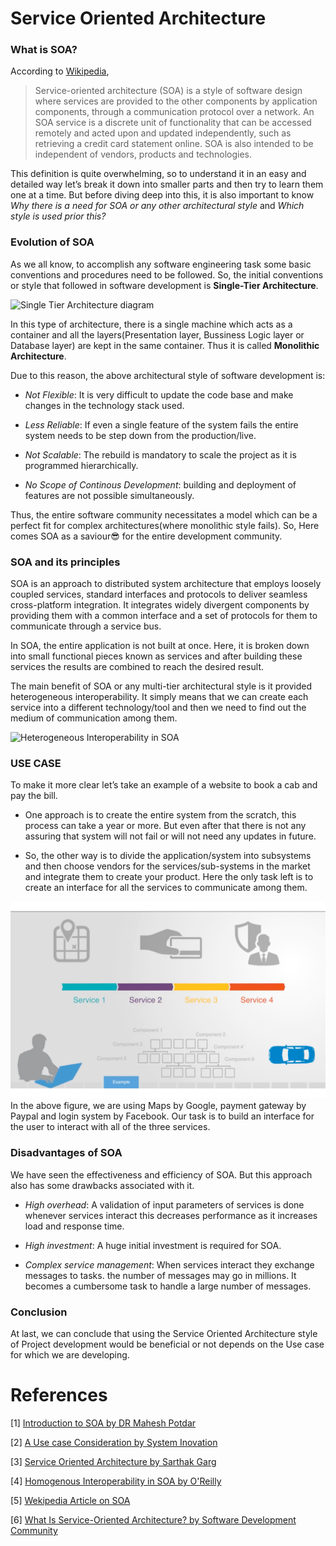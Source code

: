 # Service Oriented Architecture

### What is SOA?

According to [Wikipedia](https://en.wikipedia.org/wiki/Service-oriented_architecture),
> Service-oriented architecture (SOA) is a style of software design where services are provided to the other components by application components, through a communication protocol over a network. An SOA service is a discrete unit of functionality that can be accessed remotely and acted upon and updated independently, such as retrieving a credit card statement online. SOA is also intended to be independent of vendors, products and technologies.


This definition is quite overwhelming, so to understand it in an easy and detailed  way let’s break it down into smaller parts and then try to learn them one at a time. But before diving deep into this, it is also important to know *Why there is a need for SOA or any other architectural style* and *Which style is used prior this?*

### Evolution of SOA
As we all know, to accomplish any software engineering task some basic conventions and procedures need to be followed. So, the initial conventions or style that followed in software development is **Single-Tier Architecture**.

![Single Tier Architecture diagram](https://mk0softwaretest02r6g.kinstacdn.com/wp-content/uploads/2016/06/one-tier-software-architecture.png)

In this type of architecture, there is a single machine which acts as a container and all the layers(Presentation layer, Bussiness Logic layer or Database layer) are kept in the same container. Thus it is called **Monolithic Architecture**.

Due to this reason, the above architectural style of software development is:
* *Not Flexible*: It is very difficult to update the code base and make changes in the technology stack used.

* *Less Reliable*: If even a single feature of the system fails the entire system needs to be step down from the production/live.

* *Not Scalable*: The rebuild is mandatory to scale the project as it is programmed hierarchically.

* *No Scope of Continous Development*: building and deployment of features are not possible simultaneously.
 

Thus, the entire software community necessitates a model which can be a perfect fit for complex architectures(where monolithic style fails). So, Here comes SOA as a saviour😎 for the entire development community.

### SOA and its principles

SOA is an approach to distributed system architecture that employs loosely coupled services, standard interfaces and protocols to deliver seamless cross-platform integration. It integrates widely divergent components by providing them with a common interface and a set of protocols for them to communicate through a service bus.

In SOA, the entire application is not built at once. Here, it is broken down into small functional pieces known as services and after building these services the results are combined to reach the desired result.

The main benefit of SOA or any multi-tier architectural style is it provided heterogeneous interoperability.
It simply means that we can create each service into a different technology/tool and then we need to find out the medium of communication among them.

![Heterogeneous Interoperability in SOA](https://www.oreilly.com/library/view/microservices-vs-service-oriented/9781491975657/assets/mvso_0402.png)

### USE CASE
To make it more clear let’s take an example of a website to book a cab and pay the bill.

* One approach is to create the entire system from the scratch, this process can take a year or more. But even after that there is not any assuring that system will not fail or will not need any updates in future.

* So, the other way is to divide the application/system into subsystems and then choose vendors for the services/sub-systems in the market and integrate them to create your product. Here the only task left is to create an interface for all the services to communicate among them.

![SOA Use Case](Images/SoaUseCase.png)
In the above figure, we are using Maps by Google, payment gateway by Paypal and login system by Facebook. Our task is to build an interface for the user to interact with all of the three services.

### Disadvantages of SOA

We have seen the effectiveness and efficiency of SOA. But this approach also has some drawbacks associated with it.

* *High overhead*: A validation of input parameters of services is done whenever services interact this decreases performance as it increases load and response time.

* *High investment*: A huge initial investment is required for SOA.

* *Complex service management*: When services interact they exchange messages to tasks. the number of messages may go in millions. It becomes a cumbersome task to handle a large number of messages.

### Conclusion
At last, we can conclude that using the Service Oriented Architecture style of Project development would be beneficial or not depends on the Use case for which we are developing.


# References

[1] [Introduction to SOA by DR Mahesh Potdar](https://www.youtube.com/watch?v=3RNRKLdSODI)

[2] [A Use case Consideration by System Inovation](https://www.youtube.com/watch?v=_dFJOSR-aFs)

[3] [Service Oriented Architecture by Sarthak Garg](https://www.geeksforgeeks.org/service-oriented-architecture/)

[4] [Homogenous Interoperability in SOA by O'Reilly](https://www.oreilly.com/library/view/microservices-vs-service-oriented/9781491975657/ch04.html)

[5] [Wekipedia Article on SOA](https://en.wikipedia.org/wiki/Service-oriented_architecture)

[6] [What Is Service-Oriented Architecture? by Software Development Community](https://medium.com/@SoftwareDevelopmentCommunity/what-is-service-oriented-architecture-fa894d11a7ec)
